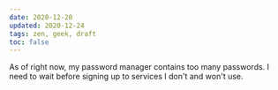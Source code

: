 ```yaml
---
date: 2020-12-20
updated: 2020-12-24
tags: zen, geek, draft
toc: false
---
```

As of right now, my password manager contains too many passwords. I need to wait before signing up to services I don't and won't use.
